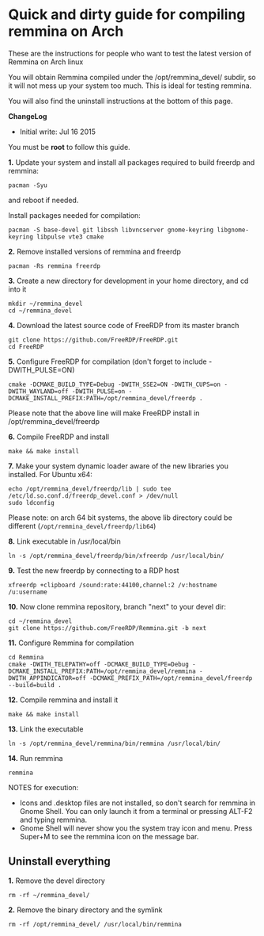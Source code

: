 # Quick and dirty guide for compiling remmina on Arch

These are the instructions for people who want to test the latest version of Remmina on Arch linux

You will obtain Remmina compiled under the /opt/remmina_devel/ subdir, so it will not mess up your system too much. This is ideal for testing remmina.

You will also find the uninstall instructions at the bottom of this page.

**ChangeLog**
- Initial write: Jul 16 2015


You must be **root** to follow this guide.

**1.** Update your system and install all packages required to build freerdp and remmina:
```
pacman -Syu
```
and reboot if needed.

Install packages needed for compilation:
```
pacman -S base-devel git libssh libvncserver gnome-keyring libgnome-keyring libpulse vte3 cmake
```
**2.** Remove installed versions of remmina and freerdp

```
pacman -Rs remmina freerdp
```

**3.** Create a new directory for development in your home directory, and cd into it
```
mkdir ~/remmina_devel
cd ~/remmina_devel
```

**4.** Download the latest source code of FreeRDP from its master branch
```
git clone https://github.com/FreeRDP/FreeRDP.git
cd FreeRDP
```
**5.** Configure FreeRDP for compilation (don't forget to include -DWITH_PULSE=ON)
```
cmake -DCMAKE_BUILD_TYPE=Debug -DWITH_SSE2=ON -DWITH_CUPS=on -DWITH_WAYLAND=off -DWITH_PULSE=on -DCMAKE_INSTALL_PREFIX:PATH=/opt/remmina_devel/freerdp .
```
Please note that the above line will make FreeRDP install in /opt/remmina_devel/freerdp

**6.** Compile FreeRDP and install
```
make && make install
```
**7.** Make your system dynamic loader aware of the new libraries you installed. For Ubuntu x64:
```
echo /opt/remmina_devel/freerdp/lib | sudo tee /etc/ld.so.conf.d/freerdp_devel.conf > /dev/null
sudo ldconfig
```
Please note: on arch 64 bit systems, the above lib directory could be different (`/opt/remmina_devel/freerdp/lib64`)

**8.** Link executable in /usr/local/bin
```
ln -s /opt/remmina_devel/freerdp/bin/xfreerdp /usr/local/bin/
```
**9.** Test the new freerdp by connecting to a RDP host
```
xfreerdp +clipboard /sound:rate:44100,channel:2 /v:hostname /u:username
```
**10.** Now clone remmina repository, branch "next" to your devel dir:
```
cd ~/remmina_devel
git clone https://github.com/FreeRDP/Remmina.git -b next
```
**11.** Configure Remmina for compilation
```
cd Remmina
cmake -DWITH_TELEPATHY=off -DCMAKE_BUILD_TYPE=Debug -DCMAKE_INSTALL_PREFIX:PATH=/opt/remmina_devel/remmina -DWITH_APPINDICATOR=off -DCMAKE_PREFIX_PATH=/opt/remmina_devel/freerdp --build=build .
```
**12.** Compile remmina and install it
```
make && make install
```
**13.** Link the executable
```
ln -s /opt/remmina_devel/remmina/bin/remmina /usr/local/bin/
```
**14.** Run remmina
```
remmina
```
NOTES for execution:
* Icons and .desktop files are not installed, so don't search for remmina in Gnome Shell. You can only launch it from a terminal or pressing ALT-F2 and typing remmina.
* Gnome Shell will never show you the system tray icon and menu. Press Super+M to see the remmina icon on the message bar.

## Uninstall everything
**1.** Remove the devel directory
```
rm -rf ~/remmina_devel/
```
**2.** Remove the binary directory and the symlink
```
rm -rf /opt/remmina_devel/ /usr/local/bin/remmina
```

